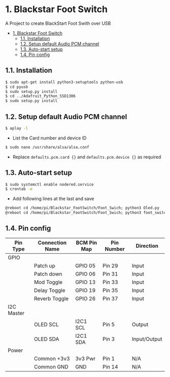 # 1. Blackstar Foot Switch
A Project to create BlackStart Foot Swith over USB

- [1. Blackstar Foot Switch](#1-blackstar-foot-switch)
  - [1.1. Installation](#11-installation)
  - [1.2. Setup default Audio PCM channel](#12-setup-default-audio-pcm-channel)
  - [1.3. Auto-start setup](#13-auto-start-setup)
  - [1.4. Pin config](#14-pin-config)

## 1.1. Installation

```sh
$ sudo apt-get install python3-setuptools python-usb
$ cd pyusb
$ sudo setup.py install
$ cd ../Adafruit_Python_SSD1306
$ sudo setup.py install
```

## 1.2. Setup default Audio PCM channel

```sh
$ aplay -l
```
- List the Card number and device ID

```sh
$ sudo nano /usr/share/alsa/alsa.conf
```

- Replace `defaults.pcm.card {}` and `defaults.pcm.device {}` as required

## 1.3. Auto-start setup

```sh
$ sudo systemctl enable nodered.service
$ crontab -e
```
- Add following lines at the last and save

```txt
@reboot cd /home/pi/Blackstar_FootSwitch/Foot_Swich; python3 Oled.py
@reboot cd /home/pi/Blackstar_FootSwitch/Foot_Swich; python3 foot_switch.py
```

## 1.4. Pin config


| Pin Type |Connection Name | BCM Pin Map | Pin Number|Direction|
|--|----------|-------------|-----------|----|
|GPIO|||||
||Patch up  | GPIO 05 | Pin 29 | Input |
||Patch down  | GPIO 06 | Pin 31 | Input |
||Mod Toggle  | GPIO 13 | Pin 33 | Input |
||Delay Toggle  | GPIO 19 | Pin 35 | Input |
||Reverb Toggle  | GPIO 26 | Pin 37 | Input |
|I2C Master||||
||OLED SCL|I2C1 SCL|Pin 5| Output |
||OLED SDA|I2C1 SDA|Pin 3| Input/Output |
|Power||||
||Common +3v3|3v3 Pwr|Pin 1| N/A |
||Common GND|GND|Pin 14| N/A |
